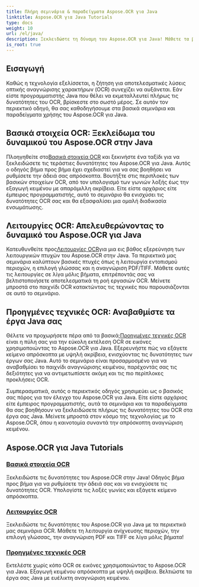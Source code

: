 ```yaml
---
title: Πλήρη σεμινάρια & παραδείγματα Aspose.OCR για Java
linktitle: Aspose.OCR για Java Tutorials
type: docs
weight: 10
url: /el/java/
description: Ξεκλειδώστε τη δύναμη του Aspose.OCR για Java! Μάθετε τα βασικά, τις λειτουργίες και τις προηγμένες τεχνικές OCR. Ρυθμίστε την άδειά σας, εντοπίστε περιοχές και βελτιώστε την αναγνώριση κειμένου χωρίς κόπο.
is_root: true
---
```


## Εισαγωγή

Καθώς η τεχνολογία εξελίσσεται, η ζήτηση για αποτελεσματικές λύσεις οπτικής αναγνώρισης χαρακτήρων (OCR) συνεχίζει να αυξάνεται. Εάν είστε προγραμματιστής Java που θέλει να εκμεταλλευτεί πλήρως τις δυνατότητες του OCR, βρίσκεστε στο σωστό μέρος. Σε αυτόν τον περιεκτικό οδηγό, θα σας καθοδηγήσουμε στα βασικά σεμινάρια και παραδείγματα χρήσης του Aspose.OCR για Java.

## Βασικά στοιχεία OCR: Ξεκλείδωμα του δυναμικού του Aspose.OCR στην Java

 Πλοηγηθείτε στο[Βασικά στοιχεία OCR](./ocr-basics/) και ξεκινήστε ένα ταξίδι για να ξεκλειδώσετε τις τεράστιες δυνατότητες του Aspose.OCR για Java. Αυτός ο οδηγός βήμα προς βήμα έχει σχεδιαστεί για να σας βοηθήσει να ρυθμίσετε την άδειά σας απρόσκοπτα. Βουτήξτε στις περιπλοκές των βασικών στοιχείων OCR, από τον υπολογισμό των γωνιών λοξής έως την εξαγωγή κειμένου με απαράμιλλη ακρίβεια. Είτε είστε αρχάριος είτε έμπειρος προγραμματιστής, αυτό το σεμινάριο θα ενισχύσει τις δυνατότητες OCR σας και θα εξασφαλίσει μια ομαλή διαδικασία ενσωμάτωσης.

## Λειτουργίες OCR: Απελευθερώνοντας το δυναμικό του Aspose.OCR για Java

 Κατευθυνθείτε προς[Λειτουργίες OCR](./ocr-operations/)για μια εις βάθος εξερεύνηση των λειτουργικών πτυχών του Aspose.OCR στην Java. Τα περιεκτικά μας σεμινάρια καλύπτουν βασικές πτυχές όπως η λειτουργία εντοπισμού περιοχών, η επιλογή γλώσσας και η αναγνώριση PDF/TIFF. Μάθετε αυτές τις λειτουργίες σε λίγα μόλις βήματα, επιτρέποντάς σας να βελτιστοποιήσετε αποτελεσματικά τη ροή εργασιών OCR. Μείνετε μπροστά στο παιχνίδι OCR κατακτώντας τις τεχνικές που παρουσιάζονται σε αυτό το σεμινάριο.

## Προηγμένες τεχνικές OCR: Αναβαθμίστε τα έργα Java σας

 Θέλετε να προχωρήσετε πέρα από τα βασικά;[Προηγμένες τεχνικές OCR](./advanced-ocr-techniques/) είναι η πύλη σας για την εύκολη εκτέλεση OCR σε εικόνες χρησιμοποιώντας το Aspose.OCR για Java. Εξερευνήστε πώς να εξάγετε κείμενο απρόσκοπτα με υψηλή ακρίβεια, ενισχύοντας τις δυνατότητες των έργων σας Java. Αυτό το σεμινάριο είναι προσαρμοσμένο για να αναβαθμίσει το παιχνίδι αναγνώρισης κειμένου, παρέχοντάς σας τις δεξιότητες για να αντιμετωπίσετε ακόμη και τις πιο περίπλοκες προκλήσεις OCR.

Συμπερασματικά, αυτός ο περιεκτικός οδηγός χρησιμεύει ως ο βασικός σας πόρος για τον έλεγχο του Aspose.OCR για Java. Είτε είστε αρχάριος είτε έμπειρος προγραμματιστής, αυτά τα σεμινάρια και τα παραδείγματα θα σας βοηθήσουν να ξεκλειδώσετε πλήρως τις δυνατότητες του OCR στα έργα σας Java. Μείνετε μπροστά στον κόσμο της τεχνολογίας με το Aspose.OCR, όπου η καινοτομία συναντά την απρόσκοπτη αναγνώριση κειμένου.
## Aspose.OCR για Java Tutorials
### [Βασικά στοιχεία OCR](./ocr-basics/)
Ξεκλειδώστε τις δυνατότητες του Aspose.OCR στην Java! Οδηγός βήμα προς βήμα για να ρυθμίσετε την άδειά σας και να ενισχύσετε τις δυνατότητες OCR. Υπολογίστε τις λοξές γωνίες και εξάγετε κείμενο απρόσκοπτα.
### [Λειτουργίες OCR](./ocr-operations/)
Ξεκλειδώστε τις δυνατότητες του Aspose.OCR για Java με τα περιεκτικά μας σεμινάρια OCR. Μάθετε τη λειτουργία ανίχνευσης περιοχών, την επιλογή γλώσσας, την αναγνώριση PDF και TIFF σε λίγα μόλις βήματα!
### [Προηγμένες τεχνικές OCR](./advanced-ocr-techniques/)
Εκτελέστε χωρίς κόπο OCR σε εικόνες χρησιμοποιώντας το Aspose.OCR για Java. Εξαγωγή κειμένου απρόσκοπτα με υψηλή ακρίβεια. Βελτιώστε τα έργα σας Java με ευέλικτη αναγνώριση κειμένου.